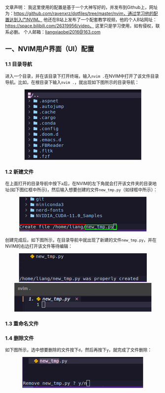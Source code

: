 
文章声明：
我这里使用的配置是基于一个大神写好的，并发布到Github上，网址为：https://github.com/ravenxrz/dotfiles/tree/master/nvim，通过学习他的配置达到入门NVIM。
他还在B站上发布了一个配套教学视频，他的个人B站网址：https://space.bilibili.com/26319956/video。
这里只是学习使用，如有侵权，联系必删。
个人邮箱：liangxiaobei2016@163.com


## 一、NVIM用户界面（UI）配置

### 1.1 目录导航
进入一个目录，并在该目录下打开终端，输入`nvim .`在NVIM中打开了该文件目录导航。比如，在根目录下输入`nvim .`，就出现如下图所示的目录导航：

<div align=center><img src="../../../../assets/Noevim/目录导航.png"></div>


### 1.2 新建文件
在上面打开的目录导航中按下`a`后，在NVIM的左下角就会打开该文件夹的目录地址(如下图红框中所示)，然后输入想要创建的文件`new_tmp.py`（如绿框中所示）：

<div align=center><img src="../../../../assets/Noevim/新建文件.png"></div>

创建完成后，如下图所示，在目录导航中就出现了新建的文件`new_tmp.py`，并在NVIM的右边打开该文件等待编辑：

<div align=center><img src="../../../../assets/Noevim/新建文件完成.png"></div>

<div align=center><img src="../../../../assets/Noevim/新建的python文件.png"></div>

### 1.3 重命名文件




### 1.4 删除文件

如下图所示，选中想要删除的文件按下`d`，然后再按下`y`，就完成了文件删除：

<div align=center><img src="../../../../assets/Noevim/删除文件.png"></div>




